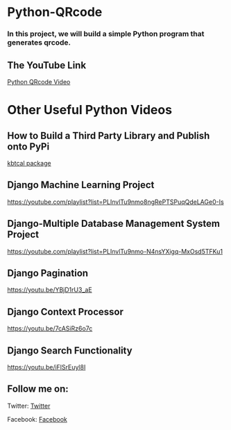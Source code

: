 # Python-QRcode
### In this project, we will build a simple Python program that generates qrcode. 

## The YouTube Link

[Python QRcode Video](https://youtu.be/yHSAnFXJ1cs)
 


# Other Useful Python Videos
## How to Build a Third Party Library and Publish onto PyPi
[kbtcal package](https://youtu.be/ZzduSk3pCDY)


## Django Machine Learning Project
https://youtube.com/playlist?list=PLInvlTu9nmo8ngRePTSPuqQdeLAGe0-Is

## Django-Multiple Database Management System Project
https://youtube.com/playlist?list=PLInvlTu9nmo-N4nsYXigq-MxOsd5TFKu1

## Django Pagination
https://youtu.be/YBjD1rU3_aE

## Django Context Processor
https://youtu.be/7cASiRz6o7c

## Django Search Functionality 
https://youtu.be/iFlSrEuyl8I


## Follow me on:
Twitter: [Twitter](https://twitter.com/KenBroni)

Facebook: [Facebook](https://www.facebook.com/kenneth.broni.9/)

